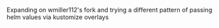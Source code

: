 Expanding on wmiller112's fork and trying a different pattern of passing helm values via kustomize overlays
